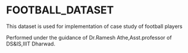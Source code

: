 # FOOTBALL_DATASET

This dataset is used for implementation of case study of football players 

Performed under the guidance of Dr.Ramesh Athe,Asst.professor of DS&IS,IIIT Dharwad.
